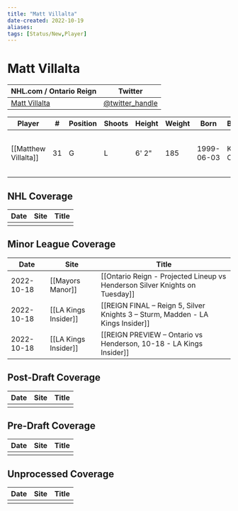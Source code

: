 ```yaml
---
title: "Matt Villalta"
date-created: 2022-10-19
aliases: 
tags: [Status/New,Player]
---
```


# Matt Villalta

| NHL.com / Ontario Reign | Twitter                                 |
| ----------------------- | --------------------------------------- |
| [Matt Villalta]()           | [@twitter_handle](https://twitter.com/) | 

| Player | \#  | Position | Shoots | Height | Weight | Born | Birthplace | Draft |
| ------ | --- | -------- | ------ | ------ | ------ | ---- | ---------- | ----- |
| [[Matthew Villalta]] | 31  | G        | L       | 6' 2" | 185 | 1999-06-03 | Kingston, ON, CAN         | LAK 3rd RD, 2017 (72nd)  |



## NHL  Coverage
| Date | Site | Title |
| ---- | ---- | ----- |
|      |      |       |



## Minor League Coverage
| Date | Site | Title |
| ---- | ---- | ----- |
| 2022-10-18 | [[Mayors Manor]] | [[Ontario Reign - Projected Lineup vs Henderson Silver Knights on Tuesday]]                                                                                                       |
| 2022-10-18 | [[LA Kings Insider]] | [[REIGN FINAL – Reign 5, Silver Knights 3 – Sturm, Madden - LA Kings Insider]]                                                                                         |
| 2022-10-18 | [[LA Kings Insider]] | [[REIGN PREVIEW – Ontario vs Henderson, 10-18 - LA Kings Insider]]                                                                                |



## Post-Draft Coverage
| Date | Site | Title |
| ---- | ---- | ----- |
|      |      |       |



## Pre-Draft Coverage
| Date | Site | Title |
| ---- | ---- | ----- |
|      |      |       |


## Unprocessed Coverage
| Date | Site | Title |
| ---- | ---- | ----- |
|      |      |       |

